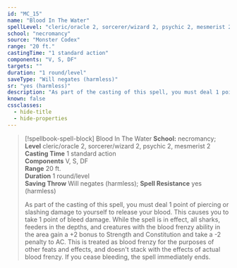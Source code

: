```yaml
---
id: "MC_15"
name: "Blood In The Water"
spellLevel: "cleric/oracle 2, sorcerer/wizard 2, psychic 2, mesmerist 2"
school: "necromancy"
source: "Monster Codex"
range: "20 ft."
castingTime: "1 standard action"
components: "V, S, DF"
targets: ""
duration: "1 round/level"
saveType: "Will negates (harmless)"
sr: "yes (harmless)"
description: "As part of the casting of this spell, you must deal 1 point of piercing or slashing damage to yourself to release your blood. This causes you to take 1 point of bleed damage. While the spell is in effect, all sharks, feeders in the depths, and creatures with the blood frenzy ability in the area gain a +2 bonus to Strength and Constitution and take a -2 penalty to AC. This is treated as blood frenzy for the purposes of other feats and effects, and doesn't stack with the effects of actual blood frenzy. If you cease bleeding, the spell immediately ends."
known: false
cssclasses:
  - hide-title
  - hide-properties
---
```


> [!spellbook-spell-block] Blood In The Water
> **School:** necromancy; **Level** cleric/oracle 2, sorcerer/wizard 2, psychic 2, mesmerist 2
> **Casting Time** 1 standard action  
> **Components** V, S, DF  
> **Range** 20 ft.  
> **Duration** 1 round/level  
> **Saving Throw** Will negates (harmless); **Spell Resistance** yes (harmless)
> 
> As part of the casting of this spell, you must deal 1 point of piercing or slashing damage to yourself to release your blood. This causes you to take 1 point of bleed damage. While the spell is in effect, all sharks, feeders in the depths, and creatures with the blood frenzy ability in the area gain a +2 bonus to Strength and Constitution and take a -2 penalty to AC. This is treated as blood frenzy for the purposes of other feats and effects, and doesn't stack with the effects of actual blood frenzy. If you cease bleeding, the spell immediately ends.
